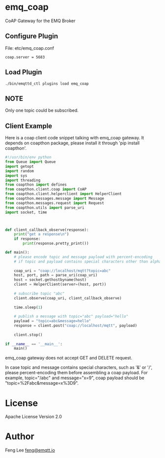 
# emq_coap

CoAP Gateway for the EMQ Broker

## Configure Plugin

File: etc/emq_coap.conf

```
coap.server = 5683

```

## Load Plugin

```
./bin/emqttd_ctl plugins load emq_coap
```

## NOTE
Only one topic could be subscribed.


## Client Example
Here is a coap client code snippet talking with emq_coap gateway. It depends on coapthon package, please install it through 'pip install coapthon'.  
```python
#!/usr/bin/env python
from Queue import Queue
import getopt
import random
import sys
import threading
from coapthon import defines
from coapthon.client.coap import CoAP
from coapthon.client.helperclient import HelperClient
from coapthon.messages.message import Message
from coapthon.messages.request import Request
from coapthon.utils import parse_uri
import socket, time



def client_callback_observe(response):
    print("get a response\n")
    if response:
        print(response.pretty_print())

def main():
    # please encode topic and message payload with percent-encoding
    # if topic and payload contains special characters other than alphabet and digits 
    
    coap_uri = "coap://localhost/mqtt?topic=abc"
    host, port, path = parse_uri(coap_uri)
    host = socket.gethostbyname(host)
    client = HelperClient(server=(host, port))
    
    # subscribe topic "abc"
    client.observe(coap_uri, client_callback_observe)
        
    time.sleep(1)
    
    # publish a message with topic="abc" payload="hello"
    payload = "topic=abc&message=hello"
    response = client.post("coap://localhost/mqtt", payload)
    
    client.stop()
    
if __name__ == '__main__':
    main()
```

emq_coap gateway does not accept GET and DELETE request.

In case topic and message contains special characters, such as '&' or '/', please percent-encoding them before assembling a coap payload.
For example, topic="/abc" and message="x=9", coap payload should be "topic=%2Fabc&message=x%3D9".


# License

Apache License Version 2.0

# Author

Feng Lee <feng@emqtt.io>

